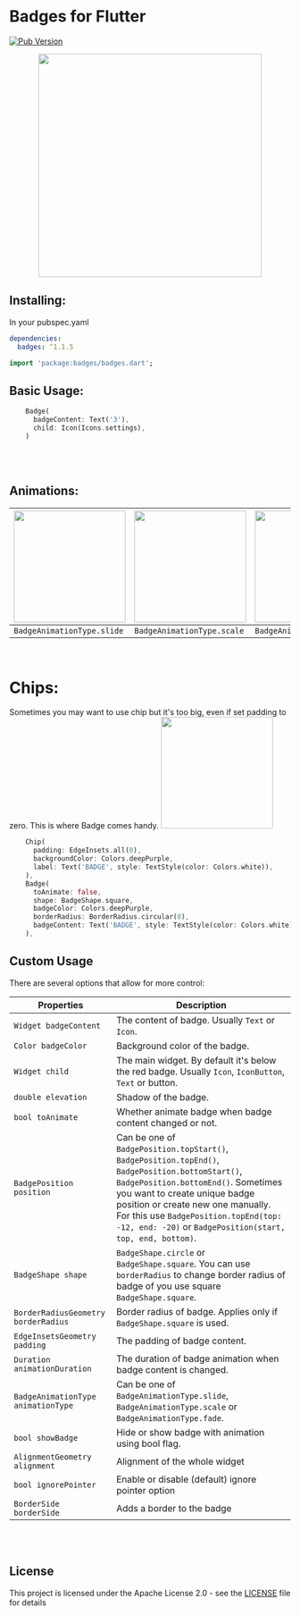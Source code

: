 # Badges for Flutter

[![Pub Version](https://img.shields.io/pub/v/badges?color=blueviolet)](https://pub.dev/packages/badges)

<p align="center">
  <img src="https://raw.githubusercontent.com/yadaniil/flutter_badges/master/images/logo.png" height="400px">
</p>


## Installing:
In your pubspec.yaml
```yaml
dependencies:
  badges: ^1.1.5
```
```dart
import 'package:badges/badges.dart';
```


## Basic Usage:
```dart
    Badge(
      badgeContent: Text('3'),
      child: Icon(Icons.settings),
    )
```
<br>
<br>


## Animations:
| <img src="https://raw.githubusercontent.com/yadaniil/flutter_badges/master/images/first_badge_example.gif" height="200px">  | <img src="https://raw.githubusercontent.com/yadaniil/flutter_badges/master/images/second_badge_example.gif" height="200px"> | <img src="https://raw.githubusercontent.com/yadaniil/flutter_badges/master/images/third_badge_example.gif" height="200px"> |
| ------------- | ------------- | ------------ |
| `BadgeAnimationType.slide`  | `BadgeAnimationType.scale`  | `BadgeAnimationType.fade` |
<br>

# Chips:
Sometimes you may want to use chip but it's too big, even if set padding to zero. This is where Badge comes handy.
<img src="https://raw.githubusercontent.com/yadaniil/flutter_badges/master/images/chip_badge_example.png" height="200px">
```dart
    Chip(
      padding: EdgeInsets.all(0),
      backgroundColor: Colors.deepPurple,
      label: Text('BADGE', style: TextStyle(color: Colors.white)),
    ),
    Badge(
      toAnimate: false,
      shape: BadgeShape.square,
      badgeColor: Colors.deepPurple,
      borderRadius: BorderRadius.circular(8),
      badgeContent: Text('BADGE', style: TextStyle(color: Colors.white)),
    ),
```


## Custom Usage
There are several options that allow for more control:

|  Properties  |   Description   |
|--------------|-----------------|
| `Widget badgeContent` | The content of badge. Usually `Text` or `Icon`. |
| `Color badgeColor` | Background color of the badge. |
| `Widget child` | The main widget. By default it's below the red badge. Usually `Icon`, `IconButton`, `Text` or button. |
| `double elevation` | Shadow of the badge. |
| `bool toAnimate` | Whether animate badge when badge content changed or not. |
| `BadgePosition position` | Can be one of `BadgePosition.topStart()`, `BadgePosition.topEnd()`, `BadgePosition.bottomStart()`, `BadgePosition.bottomEnd()`. Sometimes you want to create unique badge position or create new one manually. For this use `BadgePosition.topEnd(top: -12, end: -20)` or `BadgePosition(start, top, end, bottom)`. |
| `BadgeShape shape` | `BadgeShape.circle` or `BadgeShape.square`. You can use `borderRadius` to change border radius of badge of you use square `BadgeShape.square`. |
| `BorderRadiusGeometry borderRadius` | Border radius of badge. Applies only if `BadgeShape.square` is used. |
| `EdgeInsetsGeometry padding` | The padding of badge content. |
| `Duration animationDuration` | The duration of badge animation when badge content is changed. |
| `BadgeAnimationType animationType` | Can be one of `BadgeAnimationType.slide`, `BadgeAnimationType.scale` or `BadgeAnimationType.fade`. |
| `bool showBadge` | Hide or show badge with animation using bool flag. |
| `AlignmentGeometry alignment` | Alignment of the whole widget |
| `bool ignorePointer` | Enable or disable (default) ignore pointer option |
| `BorderSide borderSide` | Adds a border to the badge |

<br>
<br>

## License
This project is licensed under the Apache License 2.0 - see the [LICENSE](LICENSE) file for details
